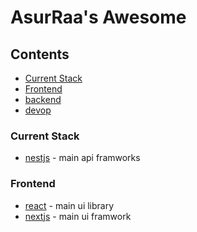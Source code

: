 # AsurRaa's Awesome


## Contents
- [Current Stack](#currentstack)
- [Frontend](#frontend)
- [backend](#backend)
- [devop](#devop)


### Current Stack 
- [nestjs](https://nestjs.com/) - main api framworks


### Frontend 
- [react](https://reactjs.org/) - main ui library
- [nextjs](https://nextjs.org/) - main ui framwork
